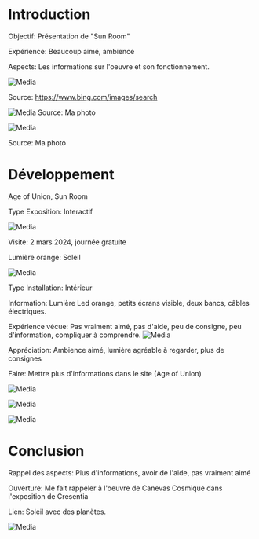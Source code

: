 # Introduction 
Objectif: Présentation de "Sun Room" 

Expérience: Beaucoup aimé, ambience

Aspects: Les informations sur l'oeuvre et son fonctionnement.

![Media](Media/age_union.jpg)

Source: https://www.bing.com/images/search

![Media](Media/entrer_expo.jpg) 
Source: Ma photo

![Media](Media/dispositif_sunroom.JPG)

Source: Ma photo

# Développement 
Age of Union, Sun Room
    
Type Exposition: Interactif

![Media](Media/dispositif_sunroom.JPG) 
 
Visite: 2 mars 2024, journée gratuite
    
Lumière orange: Soleil

![Media](Media/lumiere_rouge2.jpg)
    
Type Installation: Intérieur
 
Information: Lumière Led orange, petits écrans visible, deux bancs, câbles électriques.
    
Expérience vécue: Pas vraiment aimé, pas d'aide, peu de consigne, peu d'information, compliquer à  comprendre.
![Media](Media/note_2.jpg)
    
Appréciation: Ambience aimé, lumière agréable à regarder, plus de consignes
    
Faire: Mettre plus d'informations dans le site (Age of Union) 

![Media](Media/lumiere_rouge2.jpg)

![Media](Media/note_2.jpg)

![Media](Media/note_expo.jpg)

 # Conclusion 
 Rappel des aspects: Plus d'informations, avoir de l'aide, pas vraiment aimé
 
 Ouverture: Me fait rappeler à l'oeuvre de Canevas Cosmique dans l'exposition de Cresentia
 
 Lien: Soleil avec des planètes. 

![Media](Media/canevas-cosmique_installation.jpg)
 
